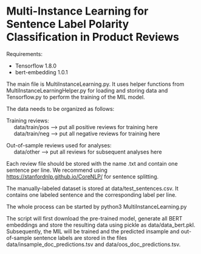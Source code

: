 # Multi-Instance Learning for Sentence Label Polarity Classification in Product Reviews

Requirements:
  
  * Tensorflow 1.8.0
  * bert-embedding 1.0.1
 
 The main file is MultiInstanceLearning.py. It uses helper functions from MultiInstanceLearningHelper.py for loading and storing data and Tensorflow.py to perform the training of the MIL model.
 
 The data needs to be organized as follows:
 
 Training reviews:<br>
  &nbsp;&nbsp;&nbsp;&nbsp; data/train/pos --> put all positive reviews for training here <br>
   &nbsp;&nbsp;&nbsp;&nbsp; data/train/neg --> put all negative reviews for training here
  
 Out-of-sample reviews used for analyses:<br>
   &nbsp;&nbsp;&nbsp;&nbsp; data/other --> put all reviews for subsequent analyses here
  
  Each review file should be stored with the name <unique review id>.txt and contain one sentence per line. We recommend using https://stanfordnlp.github.io/CoreNLP/ for sentence splitting.
  
  The manually-labeled dataset is stored at data/test_sentences.csv. It contains one labeled sentence and the corresponding label per line.
  
  The whole process can be started by
  python3 MultiInstanceLearning.py
  
  The script will first download the pre-trained model, generate all BERT embeddings and store the resulting data using pickle as data/data_bert.pkl. Subsequently, the MIL will be trained and the predicted insample and out-of-sample sentence labels are stored in the files data/insample_doc_predictions.tsv and data/oos_doc_predictions.tsv.

